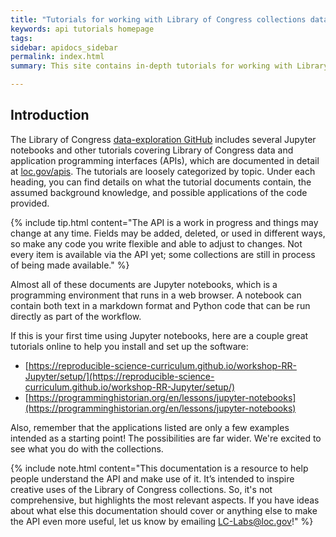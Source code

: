 ```yaml
---
title: "Tutorials for working with Library of Congress collections data"
keywords: api tutorials homepage
tags:
sidebar: apidocs_sidebar
permalink: index.html
summary: This site contains in-depth tutorials for working with Library collections data via APIs and code. If you have ideas for additional tutorials, please email LC-Labs@loc.gov. 

---
```


## Introduction

The Library of Congress [data-exploration GitHub](https://github.com/LibraryOfCongress/data-exploration) includes several Jupyter notebooks and other tutorials covering Library of Congress data and application programming interfaces (APIs), which are documented in detail at [loc.gov/apis](https://loc.gov/apis). The tutorials are loosely categorized by topic. Under each heading, you can find details on what the tutorial documents contain, the assumed background knowledge, and possible applications of the code provided.

{% include tip.html content="The API is a work in progress and things may change at any time. Fields may be added, deleted, or used in different ways, so make any code you write flexible and able to adjust to changes. Not every item is available via the API yet; some collections are still in process of being made available." %}

Almost all of these documents are Jupyter notebooks, which is a programming environment that runs in a web browser. A notebook can contain both text in a markdown format and Python code that can be run directly as part of the workflow.

If this is your first time using Jupyter notebooks, here are a couple great tutorials online to help you install and set up the software:

* [https://reproducible-science-curriculum.github.io/workshop-RR-Jupyter/setup/](https://reproducible-science-curriculum.github.io/workshop-RR-Jupyter/setup/)
* [https://programminghistorian.org/en/lessons/jupyter-notebooks](https://programminghistorian.org/en/lessons/jupyter-notebooks)

Also, remember that the applications listed are only a few examples intended as a starting point! The possibilities are far wider. We're excited to see what you do with the collections. 

{% include note.html content="This documentation is a resource to help people understand the API and make use of it. It’s intended to inspire creative uses of the Library of Congress collections. So, it's not comprehensive, but highlights the most relevant aspects. If you have ideas about what else this documentation should cover or anything else to make the API even more useful, let us know by emailing LC-Labs@loc.gov!" %}




